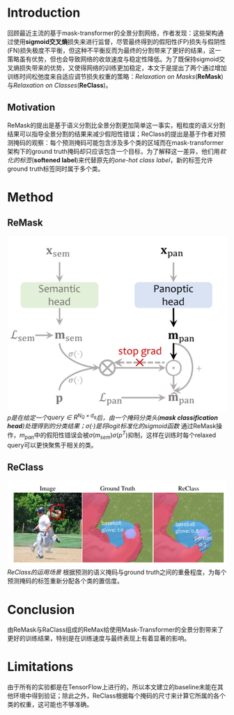 # Introduction
回顾最近主流的基于mask-transformer的全景分割网络，作者发现：这些架构通过使用**sigmoid交叉熵**损失来进行监督，尽管最终得到的假阳性(FP)损失与假阴性(FN)损失极度不平衡，但这种不平衡反而为最终的分割带来了更好的结果，这一策略虽有优势，但也会导致网络的收敛速度与稳定性降低。为了既保持sigmoid交叉熵损失带来的优势，又使得网络的训练更加稳定，本文于是提出了两个通过增加训练时间松弛度来自适应调节损失权重的策略：*Relaxation on Masks*(**ReMask**)与*Relaxation on Classes*(**ReClass**)。
## Motivation
ReMask的提出是基于语义分割比全景分割更加简单这一事实，粗粒度的语义分割结果可以指导全景分割的结果来减少假阳性错误；ReClass的提出是基于作者对预测掩码的观察：每个预测掩码可能包含涉及多个类的区域而在mask-transformer架构下的ground truth掩码却只应该包含一个目标，为了解释这一差异，他们用*软化的标签*(**softened label**)来代替原先的*one-hot class label*，新的标签允许ground truth标签同时属于多个类。
# Method
## ReMask
![Alt text](imgs/ReMask.png)
*p是在给定一个$query\in{R^{N_Q\times{d_q}}}$后，由一个掩码分类头(**mask classification head**)处理得到的分类结果；$\sigma(·)$是将logit标准化的sigmoid函数*
通过ReMask操作，$m_{pan}$中的假阳性错误会被$\sigma(m_{sem})\sigma(p^T)$抑制，这样在训练时每个relaxed query可以更快聚焦于相关的类。
## ReClass
![Alt text](imgs/ReClass.png)
*ReClass的运用场景*
根据预测的语义掩码与ground truth之间的重叠程度，为每个预测掩码的标签重新分配各个类的置信度。
# Conclusion
由ReMask与RaClass组成的ReMax给使用Mask-Transformer的全景分割带来了更好的训练结果，特别是在训练速度与最终表现上有着显著的影响。
# Limitations
由于所有的实验都是在TensorFlow上进行的，所以本文建立的baseline未能在其他环境中得到验证；除此之外，ReClass根据每个掩码的尺寸来计算它所属的各个类的权重，这可能也不够准确。
